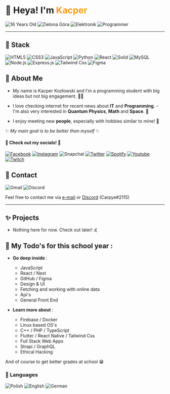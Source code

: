 # 👋 Heya! I'm <span style="background: orange; brackground-clip: text; -webkit-background-clip: text; color: transparent; background-image: linear-gradient(90deg, rgba(253,149,29,1) 0%, rgba(255,165,0,1) 100%)">Kacper</span>

![16 Years Old](https://img.shields.io/badge/-%20✨%2016%20years%20old%20-orange?style=for-the-badge)
![Zielona Góra](https://img.shields.io/badge/-%20🏡%20Zielona%20G%C3%B3ra%20-success?style=for-the-badge)
![Elektronik](https://img.shields.io/badge/-%20🍆%20Elektronik%20-%23038cfc?style=for-the-badge)
![Programmer](https://img.shields.io/badge/-%20👨‍🎓%20Programming%20Student%20(2/5%20year)%20-blueviolet?style=for-the-badge)

---

## 💪 Stack

![HTML5](https://img.shields.io/badge/html5-%23E34F26.svg?style=for-the-badge&logo=html5&logoColor=white)
![CSS3](https://img.shields.io/badge/css3-%231572B6.svg?style=for-the-badge&logo=css3&logoColor=white)
![JavaScript](https://img.shields.io/badge/JavaScript-F7DF1E?style=for-the-badge&logo=javascript&logoColor=white)
![Python](https://img.shields.io/badge/Python-14354C?style=for-the-badge&logo=python&logoColor=white)
![React](https://img.shields.io/badge/react-%2320232a.svg?style=for-the-badge&logo=react&logoColor=%2361DAFB)
![Solid](https://img.shields.io/badge/solid-%2320232a.svg?style=for-the-badge&logo=solid&logoColor=%2361DAFB)
![MySQL](https://img.shields.io/badge/mysql-%2300f.svg?style=for-the-badge&logo=mysql&logoColor=white)
![Node.js](	https://img.shields.io/badge/Node.js-43853D?style=for-the-badge&logo=node.js&logoColor=white)
![Express.js](https://img.shields.io/badge/express.js-%23404d59.svg?style=for-the-badge&logo=express&logoColor=%2361DAFB)
![Tailwind Css](https://img.shields.io/badge/Tailwind_CSS-38B2AC?style=for-the-badge&logo=tailwind-css&logoColor=white)
![Figma](https://img.shields.io/badge/figma-%23F24E1E.svg?style=for-the-badge&logo=figma&logoColor=white)


## 🤗 About Me

- My name is Kacper Kozłowski and I'm a programming student with big ideas but not big engagement. 🤦‍♂️

- I love checking internet for recent news about __IT__ and __Programming__. - I'm also very interested in <b>Quantum Physics</b>, <b>Math</b> and <b>Space</b>. 📔

- I enjoy meeting new <b>people</b>, especially with hobbies similar to mine! 💞

✨ _My main goal is to be better than myself_ ✨

#### 🎉 Check out my socials! 🎉

<a href="https://www.facebook.com/profile.php?id=100011701717277">![Facebook](https://img.shields.io/badge/Facebook-1877F2?style=for-the-badge&logo=facebook&logoColor=white)</a>
<a href="https://www.instagram.com/k.kapii_">![Instagram](https://img.shields.io/badge/Instagram-E4405F?style=for-the-badge&logo=instagram&logoColor=white)</a>
![Snapchat](https://img.shields.io/badge/k.kapii-snapchat-fffa19?style=for-the-badge&logo=snapchat&logoColor=white)
<a href="https://twitter.com/Carpye3">![Twitter](https://img.shields.io/badge/Twitter-1DA1F2?style=for-the-badge&logo=twitter&logoColor=white)</a>
<a href="https://open.spotify.com/user/kapidupa?si=66505fcea4ee4d79">![Spotify](https://img.shields.io/badge/Spotify-1ED760?&style=for-the-badge&logo=spotify&logoColor=white)</a>
<a href="https://www.youtube.com/channel/UCS0glNKu1LE4Y6uN7U42jbw">![Youtube](https://img.shields.io/badge/YouTube-FF0000?style=for-the-badge&logo=youtube&logoColor=white)</a>
<a href="https://www.twitch.tv/carpyee">![Twitch](https://img.shields.io/badge/twitch-ab65fc?style=for-the-badge&logo=twitch&logoColor=white)</a>

## 💌 Contact

![Gmail](https://img.shields.io/badge/gmail-hello.carpye@gmail.com-ef573b?style=for-the-badge&logo=gmail&logoColor=white)
![Discord](https://img.shields.io/badge/carpye%232115-%237289DA.svg?style=for-the-badge&logo=discord&logoColor=white)

Feel free to contact me via [e-mail](mailto:hello.carpye@gmail.com) or [Discord](https://discord.com) (Carpye#2115)

---

## ✨ Projects 

- Nothing here for now. Check out later! __:(__

## 🏓 My Todo's for this school year :

- __Go deep inside__ :
  - JavaScript
  - React / Next
  - GitHub / Figma
  - Design & UI
  - Fetching and working with online data
  - Api's
  - General Front End

- __Learn more about__ :
  - Firebase / Docker
  - Linux based OS's
  - C++ / PHP / TypeScript
  - Flutter / React Native / Tailwind Css
  - Full Stack Web Apps
  - Strapi / GraphQL
  - Ethical Hacking

And of course to get better grades at school 😁


<!---
Carpye/Carpye is a ✨ special ✨ repository because its `README.md` (this file) appears on your GitHub profile.
You can click the Preview link to take a look at your changes.
--->

### 👅 Languages

![Polish](https://img.shields.io/badge/POLISH-NATIVE-success?style=for-the-badge)
![English](https://img.shields.io/badge/English-conversational-hotpink?style=for-the-badge)
![German](https://img.shields.io/badge/German-absolute%20beginner-yellow?style=for-the-badge)
